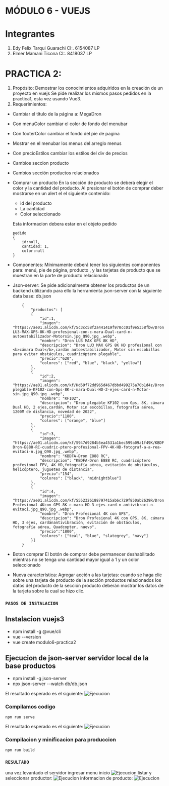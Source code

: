 # MÓDULO 6 - VUEJS
# Integrantes
1. Edy Felix Tarqui Guarachi  CI:. 6154087 LP
2. Elmer Mamani Ticona        CI:. 8418037 LP

# PRACTICA 2:
1. Propósito: Demostrar los conocimientos adquiridos en la creación de un proyecto en
vuejs
Se pide realizar los mismos pasos pedidos en la practica1, esta vez usando Vue3.
2. Requerimientos:
- Cambiar el título de la página a: MegaDron
- Con menuColor cambiar el color de fondo del menubar
- Con footerColor cambiar el fondo del pie de pagina
- Mostrar en el menubar los menus del arreglo menus
- Con precioEstilos cambiar los estilos del div de precios
- Cambios seccion producto
- Cambios sección productos relacionados
- Comprar un producto
    En la sección de producto se deberá elegir el color y la cantidad del producto.
    Al presionar el botón de comprar deber mostrarse en un alert el el siguiente contenido:
    - id del producto
    - La cantidad
    - Color seleccionado

    Esta informacion debera estar en el objeto pedido
    ```
    pedido
    {
        id:null,
        cantidad: 1,
        color:null
    }
    ```

- Componentes: 
    Mínimamente deberá tener los siguientes componentes para: menú, pie de
    página, producto , y las tarjetas de producto que se muestran en la parte de producto
    relacionado
- Json-server:
    Se pide adicionalmente obtener los productos de un backend utilizando para
    ello la herramienta json-server con la siguiente data base:   db.json
    ```
        {
            "productos": [
            {
                "id":1,
                "imagen": "https://ae01.alicdn.com/kf/Sc3cc58f2a441419f970cc01f9e5358fbw/Dron-LU3-MAX-GPS-8K-HD-profesional-con-c-mara-Dual-card-n-autoestabilizador-Motorsin.jpg_Q90.jpg_.webp",
                "nombre": "Dron LU3 MAX GPS 8K HD",
                "descripcion": "Dron LU3 MAX GPS 8K HD profesional con <b>cámara Dual</b>,cardán autoestabilizador, Motor sin escobillas para evitar obstáculos, cuadricóptero plegable",
                "precio":"620",
                "colores": ["red", "blue", "black", "yellow"]
            },
            {
                "id":2,
                "imagen": "https://ae01.alicdn.com/kf/Hd59f72dd965d467dbbd499275a70b1d4z/Dron-plegable-KF102-con-Gps-8K-c-mara-Dual-HD-2-ejes-card-n-Motor-sin.jpg_Q90.jpg_.webp",
                "nombre": "KF102",
                "descripcion": "Dron plegable KF102 con Gps, 8K, cámara Dual HD, 2 ejes,cardán, Motor sin escobillas, fotografía aérea, 1200M de distancia, novedad de 2022",
                "precio":"1180",
                "colores": ["orange", "blue"]
            },
            {
                "id":3,
                "imagen": "https://ae01.alicdn.com/kf/S947d9284b5ea4531a1bec599a09a1f49K/KBDFA-Dron-E888-RC-cuadric-ptero-profesional-FPV-4K-HD-fotograf-a-a-rea-evitaci-n.jpg_Q90.jpg_.webp",
                "nombre": "KBDFA-Dron E888 RC",
                "descripcion": "KBDFA-Dron E888 RC, cuadricóptero profesional FPV, 4K HD,fotografía aérea, evitación de obstáculos, helicóptero, juguetes de distancia",
                "precio":"154",
                "colores": ["black", "midnightblue"]
            },
            {
                "id":4,
                "imagen": "https://ae01.alicdn.com/kf/S552326188797415ab6c729f850ab2639R/Dron-Profesional-4Kcon-GPS-8K-c-mara-HD-3-ejes-card-n-antivibraci-n-evitaci.jpg_Q90.jpg_.webp",
                "nombre": "Dron Profesional 4K con GPS",
                "descripcion": "Dron Profesional 4K con GPS, 8K, cámara HD, 3 ejes, cardánantivibración, evitación de obstáculos, fotografía aérea, Quadcopter, nuevo",
                "precio":"1800",
                "colores": ["teal", "blue", "slategrey", "navy"]
            }]
        }
    ```
- Boton comprar 
    El botón de comprar debe permanecer deshabilitado mientras no se tenga una cantidad
    mayor igual a 1 y un color seleccionado
- Nueva característica: 
    Agregar acción a las tarjetas: cuando se haga clic sobre una tarjeta de producto de la sección productos relacionados los datos del producto de la sección producto deberán mostrar los datos de la tarjeta sobre la cual se hizo clic.


### `PASOS DE INSTALACION`

## Instalacion vuejs3

-  npm install -g @vue/cli
-  vue --version
-  vue create modulo6-practica2


## Ejecucion de json-server servidor local de la base productos
- npm install -g json-server
- npx json-server --watch db/db.json

El resultado esperado es el siguiente:
![Ejecucion](practica2.4.PNG)
### Compilamos codigo
```
npm run serve
```
El resultado esperado es el siguiente:
![Ejecucion](practica2.5.PNG)

### Compilacion y minificacion para produccion
```
npm run build
```
### `RESULTADO `
una vez levantado el servidor ingresar menu inicio
![Ejecucion](practica2.0.PNG)
listar y seleccionar productor:
![Ejecucion](practica2.1.PNG)
informacion de producto:
![Ejecucion](resultado.PNG)